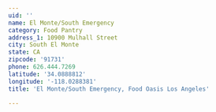 ```yaml
---
uid: ''
name: El Monte/South Emergency
category: Food Pantry
address_1: 10900 Mulhall Street
city: South El Monte
state: CA
zipcode: '91731'
phone: 626.444.7269
latitude: '34.0888812'
longitude: '-118.0288381'
title: 'El Monte/South Emergency, Food Oasis Los Angeles'

---
```

